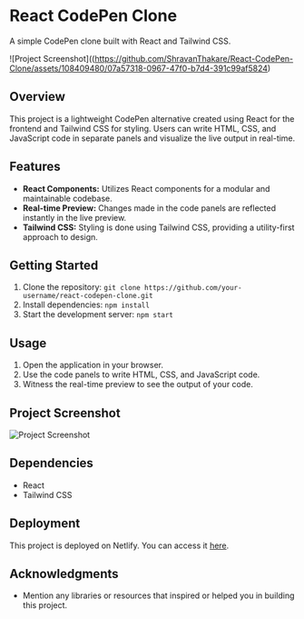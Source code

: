 # **React CodePen Clone**

A simple CodePen clone built with React and Tailwind CSS.

![Project Screenshot]((https://github.com/ShravanThakare/React-CodePen-Clone/assets/108409480/07a57318-0967-47f0-b7d4-391c99af5824)

## **Overview**

This project is a lightweight CodePen alternative created using React for the frontend and Tailwind CSS for styling. Users can write HTML, CSS, and JavaScript code in separate panels and visualize the live output in real-time.

## **Features**

- **React Components:** Utilizes React components for a modular and maintainable codebase.
- **Real-time Preview:** Changes made in the code panels are reflected instantly in the live preview.
- **Tailwind CSS:** Styling is done using Tailwind CSS, providing a utility-first approach to design.

## **Getting Started**

1. Clone the repository: `git clone https://github.com/your-username/react-codepen-clone.git`
2. Install dependencies: `npm install`
3. Start the development server: `npm start`

## **Usage**

1. Open the application in your browser.
2. Use the code panels to write HTML, CSS, and JavaScript code.
3. Witness the real-time preview to see the output of your code.

## **Project Screenshot**

![Project Screenshot](url-to-your-project-screenshot.jpg)

## **Dependencies**

- React
- Tailwind CSS

## **Deployment**

This project is deployed on Netlify. You can access it [here](https://shravancodepencloneproject.netlify.app/).



## **Acknowledgments**

- Mention any libraries or resources that inspired or helped you in building this project.
